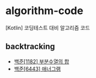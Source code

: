 # algorithm-code                    
[Kotlin] 코딩테스트 대비 알고리즘 코드                         
## backtracking                    
* [백준[1182] 부분수열의 합](https://hungseong.tistory.com/50)                        
* [백준[6443] 애너그램](https://hungseong.tistory.com/51)
